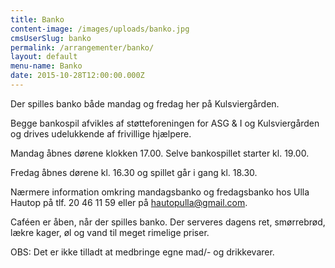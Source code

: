 ```yaml
---
title: Banko
content-image: /images/uploads/banko.jpg
cmsUserSlug: banko
permalink: /arrangementer/banko/
layout: default
menu-name: Banko
date: 2015-10-28T12:00:00.000Z
---
```


Der spilles banko både mandag og fredag her på 
Kulsviergården.

Begge bankospil afvikles af støtteforeningen for ASG & I og Kulsviergården og drives udelukkende af frivillige hjælpere.

Mandag åbnes  dørene klokken 17.00. Selve bankospillet starter kl. 19.00. 

Fredag åbnes dørene kl. 16.30 og spillet går i gang kl. 18.30.

Nærmere information omkring mandagsbanko og fredagsbanko hos Ulla Hautop på tlf. 20 46 11 59 eller på hautopulla@gmail.com.  

Caféen er åben, når der spilles banko. Der serveres dagens ret, smørrebrød, lækre kager, øl og vand til meget rimelige priser.
 
OBS: Det er ikke tilladt at medbringe egne mad/- og drikkevarer. 
